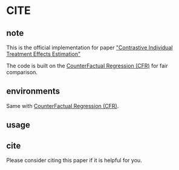 # CITE

## note
This is the official implementation for paper ["Contrastive Individual Treatment Effects Estimation" ]()  

The code is built on the [CounterFactual Regression (CFR)](https://arxiv.org/abs/1606.03976) for fair comparison.  

## environments

Same with [CounterFactual Regression (CFR)](https://arxiv.org/abs/1606.03976).  

## usage

## cite

Please consider citing this paper if it is helpful for you.












